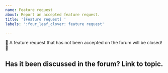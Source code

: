 ```yaml
---
name: Feature request
about: Report an accepted feature request.
title: '[Feature request] '
labels: ':four_leaf_clover: feature request'

---
```


<!--
  Please search open issues first - many features have already been requested!
-->

🚨 A feature request that has not been accepted on the forum will be closed! 🚨

## Has it been discussed in the forum? Link to topic.
<!--
  Feature requests must be discussed and accepted in the forum first. https://discourse.joplinapp.org
  Please provide a link to the topic.
  Feature requests without a link to the discussion/topic on the forum will be closed.
-->
